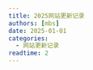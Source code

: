 ```yaml
---
title: 2025网站更新记录
authors: [mbs]
date: 2025-01-01
categories:
  - 网站更新记录
readtime: 2
---
```

<!-- ## </p><h1 id="01" name="01"><strong>2025-04-30</strong></h1><p>
* 优化网站流畅度（玄学）
* 修复[关于](../../about/geren.md)页面的显示问题 -->